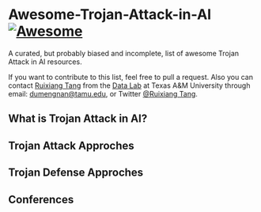 # Awesome-Trojan-Attack-in-AI [![Awesome](https://cdn.rawgit.com/sindresorhus/awesome/d7305f38d29fed78fa85652e3a63e154dd8e8829/media/badge.svg)](https://github.com/sindresorhus/awesome)

A curated, but probably biased and incomplete, list of awesome Trojan Attack in AI resources.

If you want to contribute to this list, feel free to pull a request. Also you can contact [Ruixiang Tang](https://scholar.google.com/citations?user=t4OwrwEAAAAJ&hl=en) from the [Data Lab](http://faculty.cs.tamu.edu/xiahu/) at Texas A&M University through email: dumengnan@tamu.edu, or Twitter [@Ruixiang Tang](https://twitter.com/RuixiangT).


## What is Trojan Attack in AI?


## Trojan Attack Approches

## Trojan Defense Approches

## Conferences







